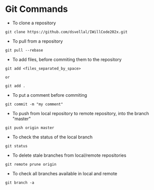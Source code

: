 # Git Commands

* To clone a repository

```
git clone https://github.com/dsvellal/IWillCode202x.git
```

* To pull from a repository

```
git pull --rebase
```

* To add files, before commiting them to the repository

```
git add <files_separated_by_space>

or

git add .
```

* To put a comment before commiting

```
git commit -m "my comment"
```

* To push from local repository to remote repository, into the branch "master"

```
git push origin master
```

* To check the status of the local branch
```
git status
```

* To delete stale branches from local/remote repositories
```
git remote prune origin
```

* To check all branches available in local and remote
```
git branch -a
```
